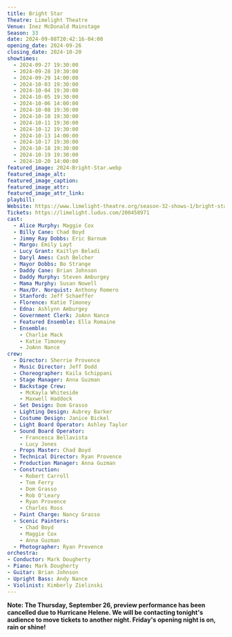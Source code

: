 ```yaml
---
title: Bright Star
Theatre: Limelight Theatre
Venue: Inez McDonald Mainstage
Season: 33
date: 2024-09-08T20:42:16-04:00
opening_date: 2024-09-26
closing_date: 2024-10-20
showtimes:
  - 2024-09-27 19:30:00
  - 2024-09-28 19:30:00
  - 2024-09-29 14:00:00
  - 2024-10-03 19:30:00
  - 2024-10-04 19:30:00
  - 2024-10-05 19:30:00
  - 2024-10-06 14:00:00
  - 2024-10-08 19:30:00
  - 2024-10-10 19:30:00
  - 2024-10-11 19:30:00
  - 2024-10-12 19:30:00
  - 2024-10-13 14:00:00
  - 2024-10-17 19:30:00
  - 2024-10-18 19:30:00
  - 2024-10-19 19:30:00
  - 2024-10-20 14:00:00
featured_image: 2024-Bright-Star.webp
featured_image_alt: 
featured_image_caption: 
featured_image_attr: 
featured_image_attr_link: 
playbill:
Website: https://www.limelight-theatre.org/season-32-shows-1/bright-star
Tickets: https://limelight.ludus.com/200458971
cast:
  - Alice Murphy: Maggie Cox
  - Billy Cane: Chad Boyd
  - Jimmy Ray Dobbs: Eric Barnum
  - Margo: Emily Layt
  - Lucy Grant: Kaitlyn Beladi
  - Daryl Ames: Cash Belcher
  - Mayor Dobbs: Bo Strange
  - Daddy Cane: Brian Johnson
  - Daddy Murphy: Steven Amburgey
  - Mama Murphy: Susan Nowell
  - Max/Dr. Norquist: Anthony Romero
  - Stanford: Jeff Schaeffer
  - Florence: Katie Timoney
  - Edna: Ashlynn Amburgey
  - Government Clerk: JoAnn Nance
  - Featured Ensemble: Ella Romaine
  - Ensemble: 
    - Charlie Mack
    - Katie Timoney
    - JoAnn Nance
crew:
  - Director: Sherrie Provence
  - Music Director: Jeff Dodd
  - Choreographer: Kaila Schippani
  - Stage Manager: Anna Guzman
  - Backstage Crew: 
    - McKayla Whiteside
    - Maxwell Haddock
  - Set Design: Dom Grasso
  - Lighting Design: Aubrey Barker
  - Costume Design: Janice Bickel
  - Light Board Operator: Ashley Taylor
  - Sound Board Operator: 
    - Francesca Bellavista
    - Lucy Jones
  - Props Master: Chad Boyd
  - Technical Director: Ryan Provence
  - Production Manager: Anna Guzman
  - Construction: 
    - Robert Carroll
    - Tom Ferry
    - Dom Grasso
    - Rob O'Leary
    - Ryan Provence
    - Charles Ross
  - Paint Charge: Nancy Grasso
  - Scenic Painters: 
    - Chad Boyd
    - Maggie Cox
    - Anna Guzman
  - Photographer: Ryan Provence
orchestra:
- Conductor: Mark Dougherty
- Piano: Mark Dougherty
- Guitar: Brian Johnson
- Upright Bass: Andy Nance
- Violinist: Kimberly Zielinski
---
```

**Note: The Thursday, September 26, preview performance has been cancelled due to Hurricane Helene. We will be contacting tonight's audience to move tickets to another night. Friday's opening night is on, rain or shine!**